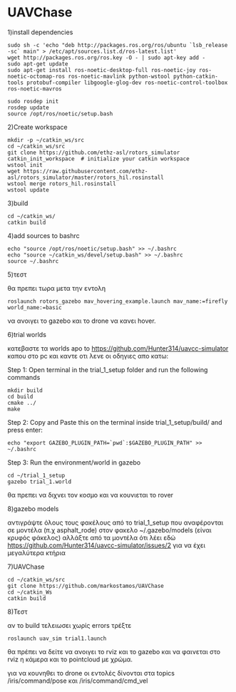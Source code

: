 # UAVChase

1)install dependencies
```
sudo sh -c 'echo "deb http://packages.ros.org/ros/ubuntu `lsb_release -sc` main" > /etc/apt/sources.list.d/ros-latest.list'
wget http://packages.ros.org/ros.key -O - | sudo apt-key add -
sudo apt-get update
sudo apt-get install ros-noetic-desktop-full ros-noetic-joy ros-noetic-octomap-ros ros-noetic-mavlink python-wstool python-catkin-tools protobuf-compiler libgoogle-glog-dev ros-noetic-control-toolbox ros-noetic-mavros

sudo rosdep init
rosdep update
source /opt/ros/noetic/setup.bash
```


2)Create workspace
```
mkdir -p ~/catkin_ws/src
cd ~/catkin_ws/src
git clone https://github.com/ethz-asl/rotors_simulator
catkin_init_workspace  # initialize your catkin workspace
wstool init
wget https://raw.githubusercontent.com/ethz-asl/rotors_simulator/master/rotors_hil.rosinstall
wstool merge rotors_hil.rosinstall
wstool update
```

3)build 
```
cd ~/catkin_ws/
catkin build
```
4)add sources to bashrc
```
echo "source /opt/ros/noetic/setup.bash" >> ~/.bashrc
echo "source ~/catkin_ws/devel/setup.bash" >> ~/.bashrc
source ~/.bashrc
```
5)τεστ

θα πρεπει τωρα μετα την εντολη
``` 
roslaunch rotors_gazebo mav_hovering_example.launch mav_name:=firefly world_name:=basic
```
να ανοιγει το gazebo και το drone να κανει hover.

6)trial worlds

κατεβαστε τα worlds apo to https://github.com/Hunter314/uavcc-simulator καπου στο pc και καντε οτι λενε οι οδηγιες απο κατω:

Step 1: Open terminal in the trial_1_setup folder and run the following commands
```
mkdir build
cd build
cmake ../
make
```
Step 2: Copy and Paste this on the terminal inside trial_1_setup/build/ and press enter:
```
echo "export GAZEBO_PLUGIN_PATH=`pwd`:$GAZEBO_PLUGIN_PATH" >> ~/.bashrc
```
Step 3: Run the environment/world in gazebo
```
cd ~/trial_1_setup
gazebo trial_1.world
```
θα πρεπει να διχνει τον κοσμο και να κουνιεται το rover

8)gazebo models

αντιγράψτε όλους τους φακέλους από το trial_1_setup που αναφέρονται σε μοντέλα (π.χ asphalt_rode) στον φακελο ~/.gazebo/models  (είναι κρυφός φάκελος)
αλλάξτε από τα μοντέλα ότι λέει εδώ https://github.com/Hunter314/uavcc-simulator/issues/2 για να έχει μεγαλύτερα κτήρια

7)UAVChase
```
cd ~/catkin_ws/src
git clone https://github.com/markostamos/UAVChase
cd ~/catkin_Ws
catkin build
```

8)Τεστ

αν το build τελειωσει χωρίς errors τρέξτε
```
roslaunch uav_sim trial1.launch

```
θα πρέπει να δείτε να ανοιγει το rviz και το gazebo και να φαινεται στο rviz η κάμερα και το pointcloud με χρώμα.

για να κουνηθει το drone οι εντολές δίνονται στα topics /iris/command/pose και /iris/command/cmd_vel

